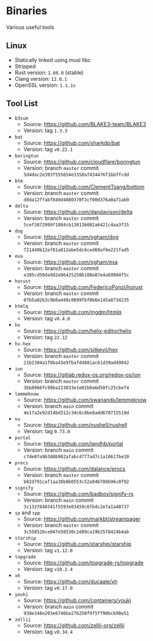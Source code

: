# Binaries

Various useful tools

## Linux

- Statically linked using musl libc
- Stripped
- Rust version: `1.66.0` (stable)
- Clang version: `12.0.1`
- OpenSSL version: `1.1.1s`

## Tool List

- `b3sum`
  - Source: https://github.com/BLAKE3-team/BLAKE3
  - Version: tag `1.3.3`
- `bat`
  - Source: https://github.com/sharkdp/bat
  - Version: tag `v0.22.1`
- `boringtun`
  - Source: https://github.com/cloudflare/boringtun
  - Version: branch `master` commit `5d4dac2e393f555654e3358af434476f1bbffcdd`
- `btm`
  - Source: https://github.com/ClementTsang/bottom
  - Version: branch `master` commit `d8da12ffabf849d4080370f3cf00d376a0a71ab9`
- `delta`
  - Source: https://github.com/dandavison/delta
  - Version: branch `master` commit `5cef3872999f1084cb13013b002a6421c4aa3f15`
- `dog`
  - Source: https://github.com/ogham/dog
  - Version: branch `master` commit `721440b12ef01a812abe5dc6ced69af6e221fad5`
- `exa`
  - Source: https://github.com/ogham/exa
  - Version: branch `master` commit `e385cd58da9d2e86425250b108e87e4a69904f5c`
- `horust`
  - Source: https://github.com/FedericoPonzi/horust
  - Version: branch `master` commit `07b5a02b3c9b0a448c0099fbf0b6e145a8734235`
- `htmlq`
  - Source: https://github.com/mgdm/htmlq
  - Version: tag `v0.4.0`
- `hx`
  - Source: https://github.com/helix-editor/helix
  - Version: tag `22.12`
- `hx-hex`
  - Source: https://github.com/sitkevij/hex
  - Version: branch `master` commit `21b2304a1f8ba43e9fbafd4881ac61d39ad49042`
- `ion`
  - Source: https://gitlab.redox-os.org/redox-os/ion
  - Version: branch `master` commit `3bb8966fc99ba223033e1e02b0a6d50fc25cbef4`
- `lemmeknow`
  - Source: https://github.com/swanandx/lemmeknow
  - Version: branch `main` commit `4e17a2e92d14bd312c34c6c8be8add670715519d`
- `nu`
  - Source: https://github.com/nushell/nushell
  - Version: tag `0.73.0`
- `portal`
  - Source: https://github.com/landhb/portal
  - Version: branch `main` commit `c7de8fa9b388b982afabc4777ad7c1a10617be10`
- `procs`
  - Source: https://github.com/dalance/procs
  - Version: branch `master` commit `b02d791caf1aa38b8b0553c52a046708b96c0f92`
- `signify`
  - Source: https://github.com/badboy/signify-rs
  - Version: branch `main` commit `3c132f048341f5593e03459c6fbdc2e7a1a48737`
- `sp` and `spp`
  - Source: https://github.com/markbt/streampager
  - Version: branch `master` commit `3c558526ce047e50530c2d89ca19b25f8424b4ab`
- `starship`
  - Source: https://github.com/starship/starship
  - Version: tag `v1.12.0`
- `topgrade`
  - Source: https://github.com/topgrade-rs/topgrade
  - Version: tag `v10.2.4`
- `xh`
  - Source: https://github.com/ducaale/xh
  - Version: tag `v0.17.0`
- `youki`
  - Source: https://github.com/containers/youki
  - Version: branch `main` commit `930e348e203e6746ba276250f9f5ff90bcb90e51`
- `zellij`
  - Source: https://github.com/zellij-org/zellij
  - Version: tag `v0.34.4`
